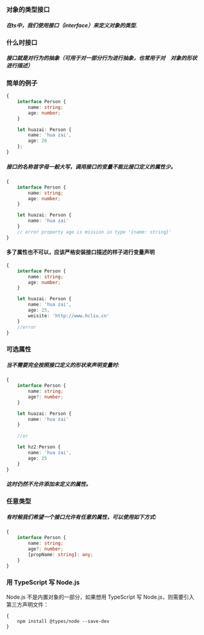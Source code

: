 ### 对象的类型接口

##### 在ts中，我们使用接口（interface）来定义对象的类型.

### 什么时接口

##### 接口就是对行为的抽象（可用于对一部分行为进行抽象，也常用于对　对象的形状进行描述）

### 简单的例子

```ts 
{
    interface Person {
        name: string;
        age: number;
    }

    let huazai: Person {
        name: 'hua zai',
        age: 26
    };
}
```

##### 接口的名称首字母一般大写，调用接口的变量不能比接口定义的属性少。

```ts
{
    interface Person {
        name: string;
        age: number;
    }

    let huazai: Person {
        name: 'hua zai'
    }
    // error property age is mission in type '{name: string}'
}
```

#### 多了属性也不可以，应该严格安装接口描述的样子进行变量声明

```ts
{
    interface Person {
        name: string;
        age: number;
    }

    let huazai: Person {
        name: 'hua zai',
        age: 25,
        weisite: 'http://www.hcliu.cn'
    }
    //error
}
```

### 可选属性

##### 当不需要完全按照接口定义的形状来声明变量时:

```ts
{
    interface Person {
        name: string;
        age?: number;
    }

    let huazai: Person {
        name: 'hua zai'
    }
    
    //or

    let hz2:Person {
        name: 'hua zai',
        age: 25
    }
}
```
##### 这时仍然不允许添加未定义的属性。

### 任意类型

##### 有时候我们希望一个接口允许有任意的属性，可以使用如下方式:

```ts
{
    interface Person {
        name: string;
        age?: number;
        [propName: string]: any;
    }
}
```

### 用 TypeScript 写 Node.js

Node.js 不是内置对象的一部分，如果想用 TypeScript 写 Node.js，则需要引入第三方声明文件：

```
{
    npm install @types/node --save-dev    
}
```